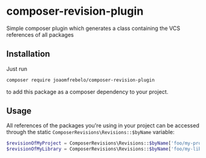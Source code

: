composer-revision-plugin
========================

Simple composer plugin which generates a class containing the VCS references of all packages

Installation
------------

Just run 

```bash
composer require joaomfrebelo/composer-revision-plugin
```

to add this package as a composer dependency to your project.

Usage
-----

All references of the packages you're using in your project can be accessed through the static `ComposerRevisions\Revisions::$byName` variable:

```php
$revisionOfMyProject = ComposerRevisions\Revisions::$byName['foo/my-project'];
$revisionOfMyLibrary = ComposerRevisions\Revisions::$byName['foo/my-library'];
```
